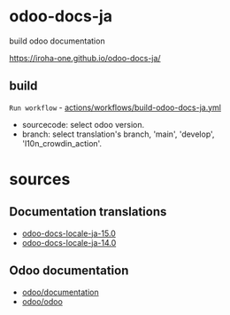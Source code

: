 # odoo-docs-ja
build odoo documentation

https://iroha-one.github.io/odoo-docs-ja/

## build

`Run workflow` - [actions/workflows/build-odoo-docs-ja.yml](https://github.com/iroha-one/odoo-docs-ja/actions/workflows/build-odoo-docs-ja.yml)

- sourcecode: select odoo version.
- branch: select translation's branch, 'main', 'develop', 'l10n_crowdin_action'.

# sources

## Documentation translations

- [odoo-docs-locale-ja-15.0](https://github.com/iroha-one/odoo-docs-locale-ja-15.0)
- [odoo-docs-locale-ja-14.0](https://github.com/iroha-one/odoo-docs-locale-ja-14.0)

## Odoo documentation

- [odoo/documentation](https://github.com/odoo/documentation)
- [odoo/odoo](https://github.com/odoo/odoo)

